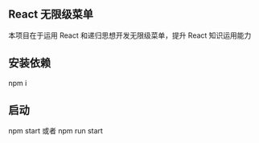 ## React 无限级菜单

本项目在于运用 React 和递归思想开发无限级菜单，提升 React 知识运用能力

## 安装依赖

npm i

## 启动

npm start 或者 npm run start
